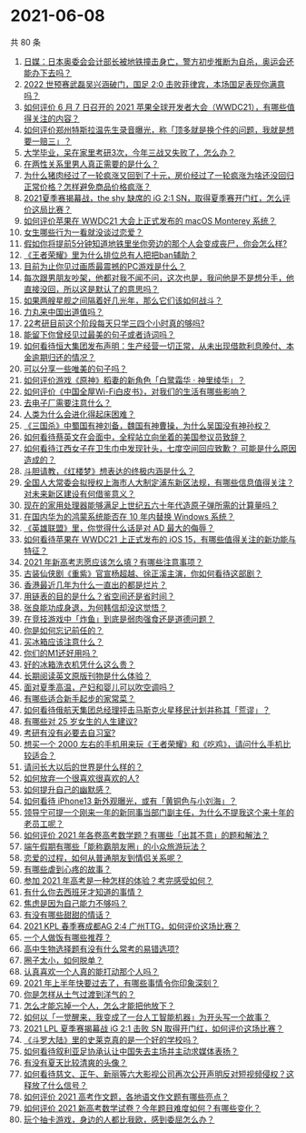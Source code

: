 # 2021-06-08

共 80 条

<!-- BEGIN -->
<!-- 最后更新时间 Tue Jun 08 2021 10:39:21 GMT+0800 (China Standard Time) -->

1. [日媒：日本奥委会会计部长被地铁撞击身亡，警方初步推断为自杀，奥运会还能办下去吗？](https://www.zhihu.com/question/463640863)
2. [2022 世预赛武磊吴兴涵破门，国足 2:0
   击败菲律宾，本场国足表现你满意吗？](https://www.zhihu.com/question/463795476)
3. [如何评价 6 月 7 日召开的 2021
   苹果全球开发者大会（WWDC21），有哪些值得关注的内容？](https://www.zhihu.com/question/463764581)
4. [如何评价郑州特斯拉温先生录音曝光，称「顶多就是换个件的问题，我就是想要一赔三」？](https://www.zhihu.com/question/463510939)
5. [大学毕业，呆在家里考研3次，今年三战又失败了，怎么办？](https://www.zhihu.com/question/41692093)
6. [在两性关系里男人真正需要的是什么？](https://www.zhihu.com/question/319606888)
7. [为什么猪肉经过了一轮疯涨又回到了十元，房价经过了一轮疯涨为啥还没回归正常价格？怎样避免商品价格疯涨？](https://www.zhihu.com/question/463497801)
8. [2021夏季赛揭幕战，the shy 缺席的 iG 2:1
   SN，取得夏季赛开门红，怎么评价这局比赛？](https://www.zhihu.com/question/463714199)
9. [如何评价苹果在 WWDC21 大会上正式发布的 macOS Monterey
   系统？](https://www.zhihu.com/question/463794403)
10. [女生哪些行为一看就没谈过恋爱？](https://www.zhihu.com/question/274051741)
11. [假如你将提前5分钟知道地铁里坐你旁边的那个人会变成丧尸，你会怎么样?](https://www.zhihu.com/question/463723763)
12. [《王者荣耀》里为什么排位总有人把把ban辅助？](https://www.zhihu.com/question/461168119)
13. [目前为止你见过画质最震撼的PC游戏是什么？](https://www.zhihu.com/question/334549140)
14. [每次跟男朋友吵架，他都对我不闻不问，这次也是，我问他是不是想分手，他直接没回，所以这是默认了的意思吗？](https://www.zhihu.com/question/303113863)
15. [如果两艘星舰之间隔着好几光年，那么它们该如何战斗？](https://www.zhihu.com/question/462878987)
16. [力丸来中国出道值吗？](https://www.zhihu.com/question/463265371)
17. [22考研目前这个阶段每天只学三四个小时真的够吗?](https://www.zhihu.com/question/456380899)
18. [能留下你曾经见过最美的句子或者诗词吗？](https://www.zhihu.com/question/459338437)
19. [如何看待恒大集团发布声明：生产经营一切正常，从未出现借款利息晚付、本金逾期归还的情况？](https://www.zhihu.com/question/463617349)
20. [可以分享一些唯美的句子吗？](https://www.zhihu.com/question/462072956)
21. [如何评价游戏《原神》稻妻的新角色「白鹭霜华 · 神里绫华」？](https://www.zhihu.com/question/463721778)
22. [如何评价《中国全屋Wi-Fi白皮书》，对我们的生活有哪些影响？](https://www.zhihu.com/question/463705015)
23. [去电子厂需要注意什么？](https://www.zhihu.com/question/455726048)
24. [人类为什么会进化得起床困难？](https://www.zhihu.com/question/463105583)
25. [《三国杀》中蜀国有神刘备，魏国有神曹操，为什么吴国没有神孙权？](https://www.zhihu.com/question/463422109)
26. [如何看待蔡英文在会面中，全程站立向坐着的美国参议员致辞？](https://www.zhihu.com/question/463513769)
27. [如何看待江西女子在卫生巾中发现针头，七度空间回应致歉？
    可能是什么原因造成的？](https://www.zhihu.com/question/463438703)
28. [斗胆请教，《红楼梦》想表达的终极内涵是什么？](https://www.zhihu.com/question/54833966)
29. [全国人大常委会拟授权上海市人大制定浦东新区法规，有哪些信息值得关注？对未来新区建设有何借鉴意义？](https://www.zhihu.com/question/463693326)
30. [现在的家用处理器能够满足上世纪五六十年代造原子弹所需的计算量吗？](https://www.zhihu.com/question/463181858)
31. [在国内华为的鸿蒙系统能否在 10 年内替换 Windows
    系统？](https://www.zhihu.com/question/462366986)
32. [《英雄联盟》里，你觉得什么话是对 AD 最大的侮辱？](https://www.zhihu.com/question/457722320)
33. [如何看待苹果在 WWDC21 上正式发布的 iOS
    15，有哪些值得关注的新功能与特征？](https://www.zhihu.com/question/463789707)
34. [2021 年新高考志愿应该怎么填？有哪些注意事项？](https://www.zhihu.com/question/450148450)
35. [古装仙侠剧《重紫》官宣杨超越、徐正溪主演，你如何看待这部剧？](https://www.zhihu.com/question/463617982)
36. [香港最近几年为什么一直出的都是烂片？](https://www.zhihu.com/question/462877536)
37. [用链表的目的是什么？省空间还是省时间？](https://www.zhihu.com/question/31082722)
38. [张良能功成身退，为何韩信却没这觉悟？](https://www.zhihu.com/question/440992178)
39. [在竞技游戏中「炸鱼」到底是弱肉强食还是道德问题？](https://www.zhihu.com/question/307041782)
40. [你是如何忘记前任的？](https://www.zhihu.com/question/462186615)
41. [买冰箱应该注意什么？](https://www.zhihu.com/question/20178469)
42. [你们的M1还好用吗？](https://www.zhihu.com/question/447835410)
43. [好的冰箱洗衣机凭什么这么贵？](https://www.zhihu.com/question/463416036)
44. [长期阅读英文原版刊物是什么体验？](https://www.zhihu.com/question/264023044)
45. [面对夏季高温，产妇和婴儿可以吹空调吗？](https://www.zhihu.com/question/461128140)
46. [有哪些适合新手起步的家常菜？](https://www.zhihu.com/question/28304820)
47. [如何看待俄航天集团总经理抨击马斯克火星移民计划并称其「荒谬」？](https://www.zhihu.com/question/463587174)
48. [有哪些对 25 岁女生的人生建议?](https://www.zhihu.com/question/447599541)
49. [考研有没有必要去自习室?](https://www.zhihu.com/question/407177379)
50. [想买一个 2000
    左右的手机用来玩《王者荣耀》和《吃鸡》，请问什么手机比较适合？](https://www.zhihu.com/question/458078419)
51. [请问长大以后的世界是什么样的？](https://www.zhihu.com/question/462575562)
52. [如何放弃一个很喜欢很喜欢的人?](https://www.zhihu.com/question/461564379)
53. [如何提升自己的幽默感？](https://www.zhihu.com/question/19568671)
54. [如何看待 iPhone13 新外观曝光，或有「黄铜色与小刘海」？](https://www.zhihu.com/question/463358441)
55. [领导宁可提一个刚来一年的新同事当部门副主任，为什么不提我这个来十年的老员工呢？](https://www.zhihu.com/question/458785731)
56. [如何评价 2021
    年各卷高考数学题？有哪些「出其不意」的题和解法？](https://www.zhihu.com/question/463527743)
57. [端午假期有哪些「能称霸朋友圈」的小众旅游玩法？](https://www.zhihu.com/question/463262656)
58. [恋爱的过程，如何从普通朋友到情侣关系呢？](https://www.zhihu.com/question/25316274)
59. [有哪些虐到心疼的故事？](https://www.zhihu.com/question/459608042)
60. [参加 2021 年高考是一种怎样的体验？考完感受如何？](https://www.zhihu.com/question/463586362)
61. [有什么你去西班牙才知道的事情？](https://www.zhihu.com/question/340140889)
62. [焦虑是因为自己能力不够吗？](https://www.zhihu.com/question/313138680)
63. [有没有哪些甜甜的情话？](https://www.zhihu.com/question/460123635)
64. [2021 KPL 春季赛成都AG 2:4
    广州TTG，如何评价这场比赛？](https://www.zhihu.com/question/463484387)
65. [一个人做饭有哪些推荐？](https://www.zhihu.com/question/24523223)
66. [高中生物选择题有没有什么常考的易错选项?](https://www.zhihu.com/question/447231694)
67. [圈子太小，如何脱单？](https://www.zhihu.com/question/28757606)
68. [认真喜欢一个人真的能打动那个人吗？](https://www.zhihu.com/question/371261725)
69. [2021 年上半年快要过去了，有哪些事情令你印象深刻？](https://www.zhihu.com/question/463406631)
70. [你是怎样从土气过渡到洋气的？](https://www.zhihu.com/question/267705489)
71. [怎么才能忘掉一个人，怎么才能把他放下？](https://www.zhihu.com/question/462483327)
72. [如何以「一觉醒来，我变成了一台人工智能机器」为开头写一个故事？](https://www.zhihu.com/question/462394457)
73. [2021 LPL 夏季赛揭幕战 iG 2:1 击败 SN
    取得开门红，如何评价这场比赛？](https://www.zhihu.com/question/463732484)
74. [《斗罗大陆》里的史莱克真的是一个好的学校吗？](https://www.zhihu.com/question/401677351)
75. [如何看待叙利亚足协承认让中国失去主场并主动求媒体表扬？](https://www.zhihu.com/question/463409034)
76. [有没有夏天比较清爽的头像？](https://www.zhihu.com/question/456333095)
77. [如何看待慈文、正午、新丽等六大影视公司再次公开声明反对短视频侵权？这释放了什么信号？](https://www.zhihu.com/question/463579622)
78. [如何评价 2021 高考作文题，各地语文作文题有哪些亮点？](https://www.zhihu.com/question/463569578)
79. [如何评价 2021
    新高考数学试卷？今年题目难度如何？有哪些变化？](https://www.zhihu.com/question/463698634)
80. [玩个抽卡游戏，身边的人都比我欧，感到委屈怎么办？](https://www.zhihu.com/question/462515325)

<!-- END -->

